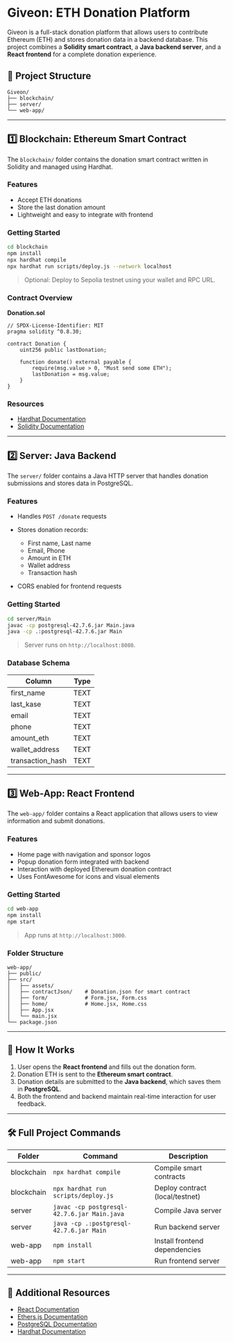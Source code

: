 # Giveon: ETH Donation Platform

Giveon is a full-stack donation platform that allows users to contribute Ethereum (ETH) and stores donation data in a backend database. This project combines a **Solidity smart contract**, a **Java backend server**, and a **React frontend** for a complete donation experience.

## 📂 Project Structure

```
Giveon/
├── blockchain/
├── server/    
└── web-app/   
```

---

## 1️⃣ Blockchain: Ethereum Smart Contract

The `blockchain/` folder contains the donation smart contract written in Solidity and managed using Hardhat.

### Features

* Accept ETH donations
* Store the last donation amount
* Lightweight and easy to integrate with frontend

### Getting Started

```sh
cd blockchain
npm install
npx hardhat compile
npx hardhat run scripts/deploy.js --network localhost
```

> Optional: Deploy to Sepolia testnet using your wallet and RPC URL.

### Contract Overview

**Donation.sol**

```solidity
// SPDX-License-Identifier: MIT
pragma solidity ^0.8.30;

contract Donation {
    uint256 public lastDonation;

    function donate() external payable {
        require(msg.value > 0, "Must send some ETH");
        lastDonation = msg.value;
    }
}
```

### Resources

* [Hardhat Documentation](https://hardhat.org/docs/)
* [Solidity Documentation](https://docs.soliditylang.org/)

---

## 2️⃣ Server: Java Backend

The `server/` folder contains a Java HTTP server that handles donation submissions and stores data in PostgreSQL.

### Features

* Handles `POST /donate` requests
* Stores donation records:

  * First name, Last name
  * Email, Phone
  * Amount in ETH
  * Wallet address
  * Transaction hash
* CORS enabled for frontend requests

### Getting Started

```sh
cd server/Main
javac -cp postgresql-42.7.6.jar Main.java
java -cp .:postgresql-42.7.6.jar Main
```

> Server runs on `http://localhost:8080`.

### Database Schema

| Column            | Type |
| ----------------- | ---- |
| first\_name       | TEXT |
| last\_kase        | TEXT |
| email             | TEXT |
| phone             | TEXT |
| amount\_eth       | TEXT |
| wallet\_address   | TEXT |
| transaction\_hash | TEXT |

---

## 3️⃣ Web-App: React Frontend

The `web-app/` folder contains a React application that allows users to view information and submit donations.

### Features

* Home page with navigation and sponsor logos
* Popup donation form integrated with backend
* Interaction with deployed Ethereum donation contract
* Uses FontAwesome for icons and visual elements

### Getting Started

```sh
cd web-app
npm install
npm start
```

> App runs at `http://localhost:3000`.

### Folder Structure

```
web-app/
├── public/
├── src/
│   ├── assets/
│   ├── contractJson/    # Donation.json for smart contract
│   ├── form/            # Form.jsx, Form.css
│   ├── home/            # Home.jsx, Home.css
│   ├── App.jsx
│   └── main.jsx
└── package.json
```

---

## 🔗 How It Works

1. User opens the **React frontend** and fills out the donation form.
2. Donation ETH is sent to the **Ethereum smart contract**.
3. Donation details are submitted to the **Java backend**, which saves them in **PostgreSQL**.
4. Both the frontend and backend maintain real-time interaction for user feedback.

---

## 🛠️ Full Project Commands

| Folder     | Command                                     | Description                     |
| ---------- | ------------------------------------------- | ------------------------------- |
| blockchain | `npx hardhat compile`                       | Compile smart contracts         |
| blockchain | `npx hardhat run scripts/deploy.js`         | Deploy contract (local/testnet) |
| server     | `javac -cp postgresql-42.7.6.jar Main.java` | Compile Java server             |
| server     | `java -cp .:postgresql-42.7.6.jar Main`     | Run backend server              |
| web-app    | `npm install`                               | Install frontend dependencies   |
| web-app    | `npm start`                                 | Run frontend server             |

---

## 🔗 Additional Resources

* [React Documentation](https://reactjs.org/docs/getting-started.html)
* [Ethers.js Documentation](https://docs.ethers.io/v5/)
* [PostgreSQL Documentation](https://www.postgresql.org/docs/)
* [Hardhat Documentation](https://hardhat.org/docs/)